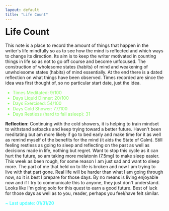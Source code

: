 ```yaml
---
layout: default
title: "Life Count"
---
```


<h1 style="margin-top:0.5em">Life Count <i class="fas fa-sliders-h"></i></h1>
This note is a place to record the amount of things that happen in the writer's life mindfully so as to see how the mind is reflected and which ways to change its direction. Its aim is to keep the writer motivated in counting things in life so as not to go off course and become unfocused. The construction of wholesome states (habits) of mind and weakening of unwholesome states (habits) of mind essentially. At the end there is a dated reflection on what things have been observed. Times recorded are since the idea was first thought of, so no particular start date, just the idea.

<ul style="color:#82FA58">
<li>Times Meditated: 9/100 <i class="fas fa-lightbulb"></i></li>
<li>Days Liquid Dinner: 20/100 <i class="fas fa-tint"></i></li>
<li>Days Exercised: 54/100 <i class="fas fa-running"></i></li>
<li>Days Cold Shower: 77/100 <i class="fas fa-seedling"></i></li>
<li>Days Restless (hard to fall asleep): 31 <i class="fas fa-exclamation-circle"></i></li>
</ul>

**Reflection:** Continuing with the cold showers, it is helping to train mindset to withstand setbacks and keep trying toward a better future. Haven't been meditating but am more likely if go to bed early and make time for it as well as remind myself of the benefits for the mind (it aids the State of Calm). Still feeling restless as going to sleep and reflecting on the past as well as decisions made in life, nothing but regret. Want to stop this cycle as it can hurt the future, so am taking more melatonin (7.5mg) to make sleep easier. This week as been rough, for some reason I am just sad and want to sleep more. The part of me that held on to life is broken and now I am trying to live with that part gone. Real life will be harder than what I am going through now, so it is best I prepare for those days. By no means is living enjoyable now and if I try to communicate this to anyone, they just don't understand. Looks like I'm going solo for this quest to earn a good future. Best of luck for those days as well as to you, reader, perhaps you feel/have felt similar. 

<span style="color:#00FFFF">~ Last update: 01/31/20 <i class="fas fa-fire-alt"></i></span>
